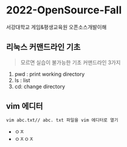 # 2022-OpenSource-Fall
서강대학교 게임&amp;평생교육원 오픈소스개발이해

## 리눅스 커맨드라인 기초
> 모르면 실습이 불가능한 기초 커맨드라인 3가지
1. pwd : print working directory
2. ls : list
3. cd: change directory

## vim 에디터
```bash
vim abc.txt// abc. txt 파일을 vim 에디터로 열기
```

- ㅇㅈ
 - ㅇㅈㅇㅈ
